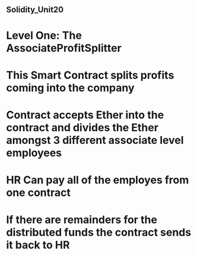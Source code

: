 ## Solidity_Unit20
# Level One: The AssociateProfitSplitter
# This Smart Contract splits profits coming into the company 
# Contract accepts Ether into the contract and divides the Ether amongst 3 different associate level employees
# HR Can pay all of the employes from one contract 
# If there are remainders for the distributed funds the contract sends it back to HR
